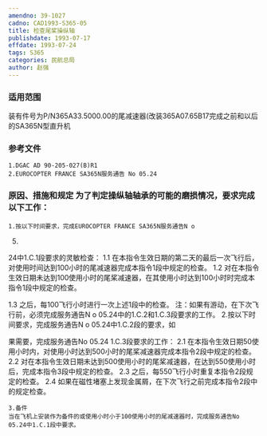 ```yaml
---
amendno: 39-1027
cadno: CAD1993-S365-05
title: 检查尾桨操纵轴
publishdate: 1993-07-17
effdate: 1993-07-24
tags: S365
categories: 民航总局
author: 赵强
---
```


### 适用范围 
装有件号为P/N365A33.5000.00的尾减速器(改装365A07.65B17完成之前和以后的SA365N型直升机

<!--more-->
### 参考文件
    1.DGAC AD 90-205-027(B)R1 
    2.EUROCOPTER FRANCE SA365N服务通告 No 05.24 

### 原因、措施和规定 为了判定操纵轴轴承的可能的磨损情况，要求完成以下工作： 
    1.按以下时间要求，完成EUROCOPTER FRANCE SA365N服务通告N o 
05.
24中1.C.1段要求的灵敏检查： 
1.1
 在本指令生效日期的第二天的最后一次飞行后，对使用时间达到100小时的尾减速器完成本指令1段中规定的检查。 
1.2
 对在本指令生效日期未达到100使用小时的尾桨减速器，在其使用小时达到100小时时完成本指令1段中规定的检查。 

1.3 之后，每100飞行小时进行一次上述1段中的检查。 
    注：如果有游动，在下次飞行前，必须完成服务通告N o 05.24中的1.C.2和1.C.3段要求的工作。 
    2.按以下时间要求，完成服务通告N o 05.24中1.C.2段的要求，如
  
果需要，完成服务通告No 05.24 1.C.3段要求的工作： 
2.1
 在本指令生效日期50使用小时内，对使用小时达到500小时的尾桨减速器完成本指令2段中规定的检查。 
2.2
 对在本指令生效日期未达到500使用小时的尾桨减速器，在达到550使用小时后，完成本指令3段中规定的检查。 
2.3 之后，每550飞行小时重复本指令2段规定的检查。 
2.4
 如果在磁性堵塞上发现金属屑，在下次飞行之前完成本指令2段中的规定检查。 

    3.备件 
    当在飞机上安装作为备件的或使用小时小于100使用小时的尾减速器时，完成服务通告No 05.24中1.C.1段中要求。
